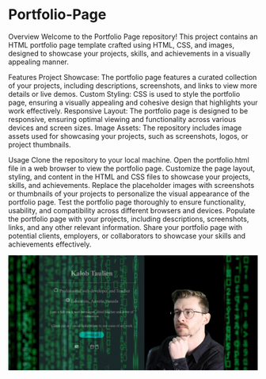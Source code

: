 # Portfolio-Page

Overview
Welcome to the Portfolio Page repository! This project contains an HTML portfolio page template crafted using HTML, CSS, and images, designed to showcase your projects, skills, and achievements in a visually appealing manner.

Features
Project Showcase: The portfolio page features a curated collection of your projects, including descriptions, screenshots, and links to view more details or live demos.
Custom Styling: CSS is used to style the portfolio page, ensuring a visually appealing and cohesive design that highlights your work effectively.
Responsive Layout: The portfolio page is designed to be responsive, ensuring optimal viewing and functionality across various devices and screen sizes.
Image Assets: The repository includes image assets used for showcasing your projects, such as screenshots, logos, or project thumbnails.

Usage
Clone the repository to your local machine.
Open the portfolio.html file in a web browser to view the portfolio page.
Customize the page layout, styling, and content in the HTML and CSS files to showcase your projects, skills, and achievements.
Replace the placeholder images with screenshots or thumbnails of your projects to personalize the visual appearance of the portfolio page.
Test the portfolio page thoroughly to ensure functionality, usability, and compatibility across different browsers and devices.
Populate the portfolio page with your projects, including descriptions, screenshots, links, and any other relevant information.
Share your portfolio page with potential clients, employers, or collaborators to showcase your skills and achievements effectively.

<img src="portfolio_screenshot.jpg">
